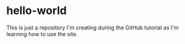 # hello-world
This is just a repository I'm creating during the GitHub tutorial as I'm learning how to use the site.
